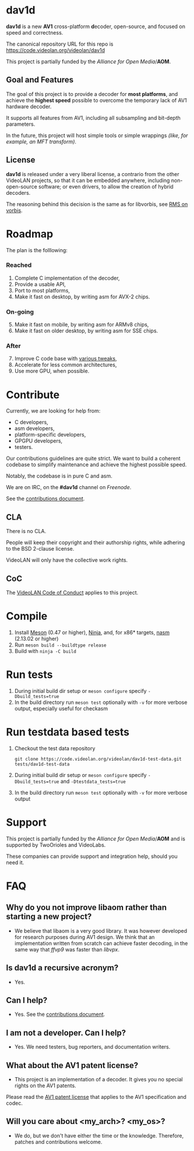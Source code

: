 # dav1d

**dav1d** is a new **AV1** cross-platform **d**ecoder, open-source, and focused on speed and correctness.

The canonical repository URL for this repo is https://code.videolan.org/videolan/dav1d

This project is partially funded by the *Alliance for Open Media*/**AOM**.

## Goal and Features

The goal of this project is to provide a decoder for **most platforms**, and achieve the **highest speed** possible to overcome the temporary lack of AV1 hardware decoder.

It supports all features from AV1, including all subsampling and bit-depth parameters.

In the future, this project will host simple tools or simple wrappings *(like, for example, an MFT transform)*.

## License

**dav1d** is released under a very liberal license, a contrario from the other VideoLAN projects, so that it can be embedded anywhere, including non-open-source software; or even drivers, to allow the creation of hybrid decoders.

The reasoning behind this decision is the same as for libvorbis, see [RMS on vorbis](https://lwn.net/2001/0301/a/rms-ov-license.php3).

# Roadmap

The plan is the folllowing:

### Reached
1. Complete C implementation of the decoder,
2. Provide a usable API,
3. Port to most platforms,
4. Make it fast on desktop, by writing asm for AVX-2 chips.

### On-going
5. Make it fast on mobile, by writing asm for ARMv8 chips,
6. Make it fast on older desktop, by writing asm for SSE chips.

### After
7. Improve C code base with [various tweaks](wiki/task-list),
8. Accelerate for less common architectures,
9. Use more GPU, when possible.

# Contribute

Currently, we are looking for help from:
- C developers,
- asm developers,
- platform-specific developers,
- GPGPU developers,
- testers.

Our contributions guidelines are quite strict. We want to build a coherent codebase to simplify maintenance and achieve the highest possible speed.

Notably, the codebase is in pure C and asm.

We are on IRC, on the **#dav1d** channel on *Freenode*.

See the [contributions document](CONTRIBUTING.md).

## CLA

There is no CLA.

People will keep their copyright and their authorship rights, while adhering to the BSD 2-clause license.

VideoLAN will only have the collective work rights.

## CoC

The [VideoLAN Code of Conduct](https://wiki.videolan.org/CoC) applies to this project.

# Compile

1. Install [Meson](https://mesonbuild.com/) (0.47 or higher), [Ninja](https://ninja-build.org/), and, for x86* targets, [nasm](https://nasm.us/) (2.13.02 or higher)
2. Run `meson build --buildtype release`
3. Build with `ninja -C build`

# Run tests

1. During initial build dir setup or `meson configure` specify `-Dbuild_tests=true`
2. In the build directory run `meson test` optionally with `-v` for more verbose output, especially useful
   for checkasm

# Run testdata based tests

1. Checkout the test data repository

   ```
   git clone https://code.videolan.org/videolan/dav1d-test-data.git tests/dav1d-test-data
   ```
2. During initial build dir setup or `meson configure` specify `-Dbuild_tests=true` and `-Dtestdata_tests=true`
3. In the build directory run `meson test` optionally with `-v` for more verbose output

# Support

This project is partially funded by the *Alliance for Open Media*/**AOM** and is supported by TwoOrioles and VideoLabs.

These companies can provide support and integration help, should you need it.


# FAQ

## Why do you not improve libaom rather than starting a new project?

- We believe that libaom is a very good library. It was however developed for research purposes during AV1 design.
We think that an implementation written from scratch can achieve faster decoding, in the same way that *ffvp9* was faster than *libvpx*.

## Is dav1d a recursive acronym?

- Yes.

## Can I help?

- Yes. See the [contributions document](CONTRIBUTING.md).

## I am not a developer. Can I help?

- Yes. We need testers, bug reporters, and documentation writers.

## What about the AV1 patent license?

- This project is an implementation of a decoder. It gives you no special rights on the AV1 patents.

Please read the [AV1 patent license](doc/PATENTS) that applies to the AV1 specification and codec.

## Will you care about <my_arch>? <my_os>?

- We do, but we don't have either the time or the knowledge. Therefore, patches and contributions welcome.

